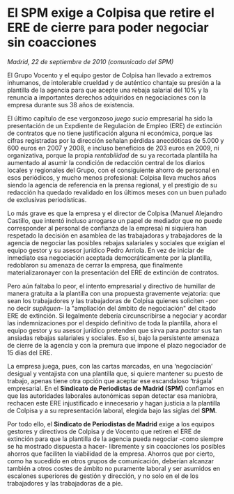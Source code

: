 # El SPM exige a Colpisa que retire el ERE de cierre para poder negociar sin coacciones

*Madrid, 22 de septiembre de 2010 (comunicado del SPM)*

El Grupo Vocento y el equipo gestor de Colpisa han llevado a extremos inhumanos, de intolerable crueldad y de auténtico chantaje su presión a la plantilla de la agencia para que acepte una rebaja salarial del 10% y la renuncia a importantes derechos adquiridos en negociaciones con la empresa durante sus 38 años de existencia.

El último capítulo de ese vergonzoso *juego sucio* empresarial ha sido la presentación de un Expdiente de Regulaciòn de Empleo (ERE) de extinción de contratos que no tiene justificación alguna ni económica, porque las cifras registradas por la dirección señalan pérdidas anecdóticas de 5.000 y 600 euros en 2007 y 2008, e incluso beneficios de 203 euros en 2009, ni organizativa, porque la propia *rentabilidad* de su ya recortada plantilla ha aumentado al asumir la condición de redacción central de los diarios locales y regionales del Grupo, con el consiguiente ahorro de personal en esos periódicos, y mucho menos profesional: Colpisa lleva muchos años siendo la agencia de referencia en la prensa regional, y el prestigio de su redacción ha quedado revalidado en los últimos meses con un buen puñado de exclusivas periodísticas.

Lo más grave es que la empresa y el director de Colpisa (Manuel Alejandro Castillo, que intentó incluso arrogarse un papel de mediador que no puede corresponder al personal de confianza de la empresa) ni siquiera han respetado la decisión en asamblea de las trabajadoras y trabajadores de la agencia de negociar las posibles rebajas salariales y sociales que exigían el equipo gestor y su asesor jurídico Pedro Arriola. En vez de iniciar de inmediato esa negociación aceptada democráticamente por la plantilla, redoblaron su amenaza de cerrar la empresa, que finalmente materializaronayer con la presentación del ERE de extinción de contratos.

Pero aún faltaba lo peor, el intento empresarial y directivo de humillar de manera gratuita a la plantilla con una propuesta gravemente vejatoria: que sean los trabajadores y las trabajadoras de Colpisa quienes soliciten -por no decir *supliquen*- la "ampliación del ámbito de negociación" del citado ERE de extinción. Si legalmente debería circunscribirse a negociar y acordar las indemnizaciones por el despido definitivo de toda la plantilla, ahora el equipo gestor y su asesor jurídico pretenden que sirva para *pactar* sus tan ansiadas rebajas salariales y sociales. Eso sí, bajo la persistente amenaza de cierre de la agencia y con la premura que impone el plazo negociador de 15 días del ERE.

La empresa juega, pues, con las cartas marcadas, en una ‘negociación’ desigual y ventajista con una plantilla que, si quiere mantener su puesto de trabajo, apenas tiene otra opción que aceptar ese escandaloso ‘trágala’ empresarial. En el **Sindicato de Periodistas de Madrid (SPM)** confiamos en que las autoridades laborales autonómicas sepan detectar esa maniobra, rechacen este ERE injustificado e innecesario y hagan justicia a la plantilla de Colpisa y a su representación laboral, elegida bajo las siglas del **SPM**.

Por todo ello, el **Sindicato de Periodistas de Madrid** exige a los equipos gestores y directivos de Colpisa y de Vocento que retiren el ERE de extinción para que la plantilla de la agencia pueda negociar -como siempre se ha mostrado dispuesta a hacer- libremente y sin coacciones los posibles ahorros que faciliten la viabilidad de la empresa. Ahorros que por cierto, como ha sucedido en otros grupos de comunicación, deberían alcanzar también a otros costes de ámbito no puramente laboral y ser asumidos en escalones superiores de gestión y dirección, y no solo en el de los trabajadores y las trabajadoras de a pie.
